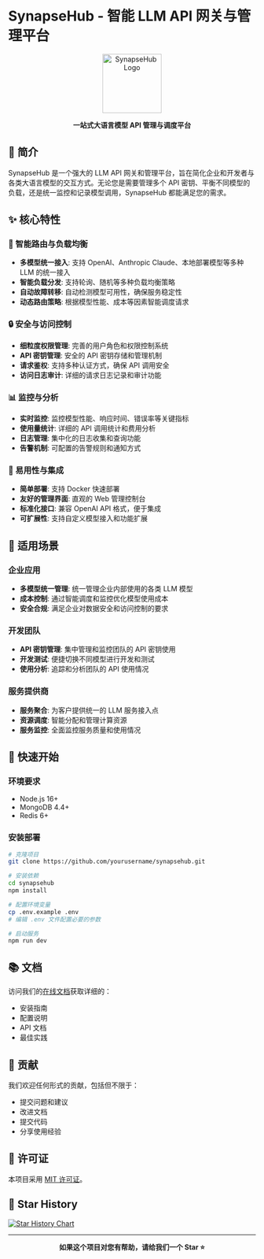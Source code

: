 # SynapseHub - 智能 LLM API 网关与管理平台

<div align="center">
  <img src="public/logo.png" alt="SynapseHub Logo" width="120" height="120">
  <p><strong>一站式大语言模型 API 管理与调度平台</strong></p>
</div>

## 🌟 简介

SynapseHub 是一个强大的 LLM API 网关和管理平台，旨在简化企业和开发者与各类大语言模型的交互方式。无论您是需要管理多个 API 密钥、平衡不同模型的负载，还是统一监控和记录模型调用，SynapseHub 都能满足您的需求。

## ✨ 核心特性

### 🚀 智能路由与负载均衡
- **多模型统一接入**: 支持 OpenAI、Anthropic Claude、本地部署模型等多种 LLM 的统一接入
- **智能负载分发**: 支持轮询、随机等多种负载均衡策略
- **自动故障转移**: 自动检测模型可用性，确保服务稳定性
- **动态路由策略**: 根据模型性能、成本等因素智能调度请求

### 🔒 安全与访问控制
- **细粒度权限管理**: 完善的用户角色和权限控制系统
- **API 密钥管理**: 安全的 API 密钥存储和管理机制
- **请求鉴权**: 支持多种认证方式，确保 API 调用安全
- **访问日志审计**: 详细的请求日志记录和审计功能

### 📊 监控与分析
- **实时监控**: 监控模型性能、响应时间、错误率等关键指标
- **使用量统计**: 详细的 API 调用统计和费用分析
- **日志管理**: 集中化的日志收集和查询功能
- **告警机制**: 可配置的告警规则和通知方式

### 🔌 易用性与集成
- **简单部署**: 支持 Docker 快速部署
- **友好的管理界面**: 直观的 Web 管理控制台
- **标准化接口**: 兼容 OpenAI API 格式，便于集成
- **可扩展性**: 支持自定义模型接入和功能扩展

## 🎯 适用场景

### 企业应用
- **多模型统一管理**: 统一管理企业内部使用的各类 LLM 模型
- **成本控制**: 通过智能调度和监控优化模型使用成本
- **安全合规**: 满足企业对数据安全和访问控制的要求

### 开发团队
- **API 密钥管理**: 集中管理和监控团队的 API 密钥使用
- **开发测试**: 便捷切换不同模型进行开发和测试
- **使用分析**: 追踪和分析团队的 API 使用情况

### 服务提供商
- **服务聚合**: 为客户提供统一的 LLM 服务接入点
- **资源调度**: 智能分配和管理计算资源
- **服务监控**: 全面监控服务质量和使用情况

## 🚀 快速开始

### 环境要求
- Node.js 16+
- MongoDB 4.4+
- Redis 6+

### 安装部署
```bash
# 克隆项目
git clone https://github.com/yourusername/synapsehub.git

# 安装依赖
cd synapsehub
npm install

# 配置环境变量
cp .env.example .env
# 编辑 .env 文件配置必要的参数

# 启动服务
npm run dev
```

## 📚 文档

访问我们的[在线文档](https://docs.yourdomain.com)获取详细的：
- 安装指南
- 配置说明
- API 文档
- 最佳实践

## 🤝 贡献

我们欢迎任何形式的贡献，包括但不限于：
- 提交问题和建议
- 改进文档
- 提交代码
- 分享使用经验

## 📄 许可证

本项目采用 [MIT 许可证](LICENSE)。

## 🌟 Star History

[![Star History Chart](https://api.star-history.com/svg?repos=yourusername/synapsehub&type=Date)](https://star-history.com/#yourusername/synapsehub&Date)

---

<div align="center">
  <strong>如果这个项目对您有帮助，请给我们一个 Star ⭐️</strong>
</div>
